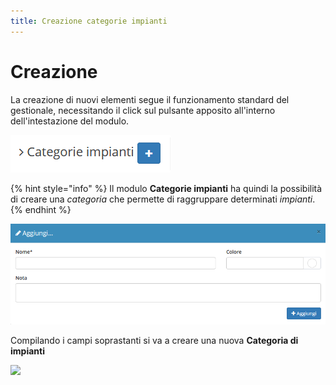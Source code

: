 ```yaml
---
title: Creazione categorie impianti
---
```


# Creazione

La creazione di nuovi elementi segue il funzionamento standard del gestionale, necessitando il click sul pulsante apposito all'interno dell'intestazione del modulo.

![Screenshot creazione categorie impianti](../../../.gitbook/assets/aggiuntacategorieimpianti.PNG)

{% hint style="info" %}
Il modulo **Categorie impianti** ha quindi la possibilità di creare una _categoria_ che permette di raggruppare determinati _impianti_.
{% endhint %}

![Screenshot creazione categorie impianti](../../../.gitbook/assets/campicategorieimpianti.PNG)

Compilando i campi soprastanti si va a creare una nuova **Categoria di impianti**

![](../../../.gitbook/assets/interfacciacategorieimpianti-2.PNG)

